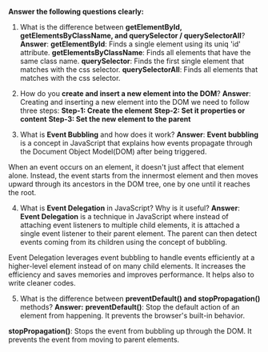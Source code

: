 **Answer the following questions clearly:**

1. What is the difference between **getElementById, getElementsByClassName, and querySelector / querySelectorAll**?
**Answer**:
**getElementById**: Finds a single element using its uniq 'id' attribute.
**getElementsByClassName**: Finds all elements that have the same class name.
**querySelector**: Finds the first single element that matches with the css selector. 
**querySelectorAll**: Finds all elements that matches with the css selector.


2. How do you **create and insert a new element into the DOM**?
**Answer**: 
Creating and inserting a new element into the DOM we need to follow three steps:
**Step-1: Create the element**
**Step-2: Set it properties or content**
**Step-3: Set the new element to the parent**

3. What is **Event Bubbling** and how does it work?
**Answer**:
**Event bubbling** is a concept in JavaScript that explains how events propagate through the Document Object Model(DOM) after being triggered.

When an event occurs on an element, it doesn't just affect that element alone. Instead, the event starts from the innermost element and then moves upward through its ancestors in the DOM tree, one by one until it reaches the root.

4. What is **Event Delegation** in JavaScript? Why is it useful?
**Answer**:
**Event Delegation** is a technique in JavaScript where instead of attaching event listeners to multiple child elements, it is attached a single event listener to their parent element. The parent can then detect events coming from its children using the concept of bubbling.

Event Delegation leverages event bubbling to handle events efficiently at a higher-level element instead of on many child elements. It increases the efficiency and saves memories and improves performance. It helps also to write cleaner codes.

5. What is the difference between **preventDefault() and stopPropagation()** methods?
**Answer:**
**preventDefault()**: Stop the default action of an element from happening.
It prevents the browser's built-in behavior.

**stopPropagation()**: Stops the event from bubbling up through the DOM.
It prevents the event from moving to parent elements. 

